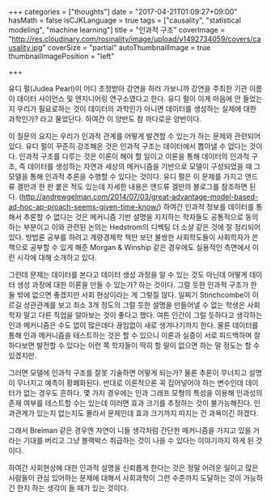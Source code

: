 +++
categories = ["thoughts"]
date = "2017-04-21T01:09:27+09:00"
hasMath = false
isCJKLanguage = true
tags = ["causality", "statistical modeling", "machine learning"]
title = "인과적 구조"
coverImage = "http://res.cloudinary.com/rosinality/image/upload/v1492734059/covers/causality.jpg"
coverSize = "partial"
autoThumbnailImage = true
thumbnailImagePosition = "left"

+++

유디 펄(Judea Pearl)이 어디 초청받아 강연을 하러 가보니까 강연을 주최한 기관 이름이 데이터 사이언스 및 엔지니어링 연구소였다고 한다. 유디 펄이 이게 마음에 안 들었는지 우리가 필요로하는 것이 데이터의 과학인가 아니면 데이터를 생성하는 실제에 대한 과학인가? 라고 물었단다. 하여간 이 양반도 참 까다로운 양반이다.

이 질문의 요지는 우리가 인과적 관계를 어떻게 발견할 수 있는가 하는 문제와 관련되어 있다. 유디 펄이 꾸준히 강조해온 것은 인과적 구조는 데이터에서 뽑아낼 수 없다는 것이다. 인과적 구조를 다루는 것은 이론이 해야 할 일이고 이론을 통해 데이터의 인과적 구조, 즉 데이터를 생성하는 자연과 세상의 메커니즘을 기반으로 모델이 구성되었을 때 그 모델을 통해 인과적 추론을 수행할 수 있다는 것이다. 유디 펄은 이 문제를 가지고 앤드류 겔만과 한 판 붙은 적도 있는데 자세한 내용은 앤드류 겔만의 블로그를 참조하면 된다. (http://andrewgelman.com/2014/07/03/great-advantage-model-based-ad-hoc-ap-proach-seems-given-time-know/) 하여간 인과적 정보를 데이터를 통해서 추론할 수 없다는 것은 메커니즘 기반 설명을 지지하는 학자들도 공통적으로 동의하는 부분이고 이와 관련된 논의는 Hedstrom의 디쎅팅 더 소샬 같은 것에 잘 정리되어 있다. 방법론 공부를 하려고 계량경제학 책만 보던 불쌍한 사회학도들이 사회학자가 쓴 책으로 공부할 수 있게 해준 Morgan & Winship 같은 경우에도 실용적인 측면에서 이런 시각에 대해 소개하고 있다.

그런데 문제는 데이터를 본다고 데이터 생성 과정을 알 수 있는 것도 아닌데 어떻게 데이터 생성 과정에 대한 이론을 만들 수 있는가? 하는 것이다. 그럴 듯한 인과적 구조가 한둘 밖에 없으면 좋겠지만 사회 현상이라는 게 그렇질 않다. 일찌기 Stinchcombe이 이르길 상관관계를 보고 최소 3개 정도의 그럴 듯한 설명을 만들어낼 수 없는 학생은 사회학자 말고 다른 직업을 알아보는 것이 좋다고 했다. 여튼 인간이 그럴 듯하다고 생각하는 인과 메커니즘은 수도 없이 많은데다 끊임없이 새로 생겨나기까지 한다. 물론 데이터를 통해 인과 메커니즘을 테스트하는 것은 할 수 있으니 이론과 실증이 서로 피드백하며 잘 하다보면 발전할 수 있다는 이런 쪽 학자들이 딱히 할 말이 없으면 하는 말 정도는 할 수 있겠지만.

그러면 모델에 인과적 구조를 잘못 기술하면 어떻게 되는가? 물론 추론이 무너지고 설명이 무너지고 예측이 황폐화된다. 반대로 이론적으론 꼭 집어넣어야 하는 변수인데 데이터가 없는 경우도 흔하다. 몇 가지 경우에는 인과 그래프 모형의 특성을 이용해 인과성의 존재 여부를 테스트할 수는 있는데 이러면 효과 크기를 추정하는 것이 불가능해진다. 인과관계가 있는지 없는지도 몰라서 문제인데 효과 크기까지 따지는 건 과욕이긴 하겠다.

그래서 Breiman 같은 경우엔 자연이 니들 생각처럼 간단한 메커니즘을 가지고 있을 거라는 기대를 버리고 그냥 블랙박스 취급하는 것이 나을 수 있다는 이야기까지 하게 된 것이다.

하여간 사회현상에 대한 인과적 설명을 신뢰롭게 한다는 것은 정말 어려운 일이고 많은 사람들이 관심 있어하는 문제에 대해서 사회과학이 그런 수준까지 도달하는 것이 가능하긴 한지 하는 생각이 들 때가 있는 것이다.